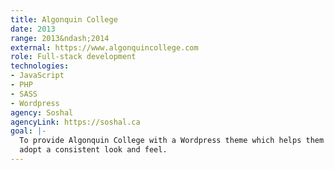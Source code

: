 ```yaml
---
title: Algonquin College
date: 2013
range: 2013&ndash;2014
external: https://www.algonquincollege.com
role: Full-stack development
technologies:
- JavaScript
- PHP
- SASS
- Wordpress
agency: Soshal
agencyLink: https://soshal.ca
goal: |-
  To provide Algonquin College with a Wordpress theme which helps them to
  adopt a consistent look and feel.
---
```

